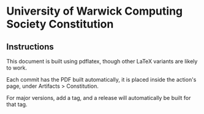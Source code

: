 # University of Warwick Computing Society Constitution

## Instructions

This document is built using pdflatex, though other LaTeX variants are likely to work.

Each commit has the PDF built automatically, it is placed inside the action's page, under Artifacts > Constitution. 

For major versions, add a tag, and a release will automatically be built for that tag.